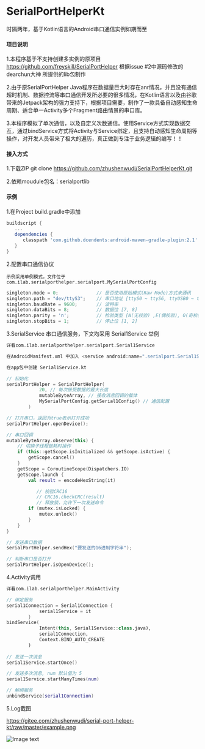 # SerialPortHelperKt

时隔两年，基于Kotlin语言的Android串口通信实例如期而至

#### 项目说明
1.本程序基于不支持创建多实例的原项目 https://github.com/freyskill/SerialPortHelper 根据issue #2中源码修改的 dearchun大神 所提供的lib包制作

2.由于原SerialPortHelper Java程序在数据量巨大时存在anr情况，并且没有通信超时机制、数据控流等串口通信开发所必要的很多情况，在Kotlin语言以及由谷歌带来的Jetpack架构的强力支持下，根据项目需要，制作了一款具备自动感知生命周期、适合单一Activity多个Fragment路由情景的串口库。

3.本程序模拟了单次通信，以及自定义次数通信。使用Service方式实现数据交互，通过bindService方式将Activity与Service绑定，且支持自动感知生命周期等操作，对开发人员带来了极大的遍历，真正做到专注于业务逻辑的编写！！

#### 接入方式
1.下载ZIP
git clone https://github.com/zhushenwudi/SerialPortHelperKt.git

2.依赖moudule包名：serialportlib

#### 示例
1.在Project build.gradle中添加

```groovy
buildscript {
   ...
   dependencies {
      classpath 'com.github.dcendents:android-maven-gradle-plugin:2.1'
   }
}
```

2.配置串口通信协议

	示例采用单例模式，文件位于 com.ilab.serialporthelper.serialport.MySerialPortConfig

```kotlin
singleton.mode = 0;              // 是否使用原始模式(Raw Mode)方式来通讯
singleton.path = "dev/ttyS3";    // 串口地址 [ttyS0 ~ ttyS6, ttyUSB0 ~ ttyUSB4]
singleton.baudRate = 9600;       // 波特率
singleton.dataBits = 8;          // 数据位 [7, 8]
singleton.parity = 'n';          // 检验类型 [N(无校验) ,E(偶校验), O(奇校验)] (大小写随意)
singleton.stopBits = 1;          // 停止位 [1, 2]
```

3.SerialService 串口通信服务，下文均采用 Serial1Service 举例

```kotlin
详看com.ilab.serialporthelper.serialport.Serial1Service

在AndroidManifest.xml 中加入 <service android:name=".serialport.Serial1Service" />

在app包中创建 Serial1Service.kt

// 初始化
serialPortHelper = SerialPortHelper(
            20, // 每次接受数据的最大长度
            mutableByteArray, // 接收消息回调的载体
            MySerialPortConfig.getSerial1Config() // 通信配置
        )

// 打开串口，返回为true表示打开成功
serialPortHelper.openDevice();

// 串口回调
mutableByteArray.observe(this) {
    // 切换子线程做耗时操作
    if (this::getScope.isInitialized && getScope.isActive) {
        getScope.cancel()
    }
    getScope = CoroutineScope(Dispatchers.IO)
    getScope.launch {
        val result = encodeHexString(it)

		   // 校验CRC16
		   // CRC16.checkCRC(result)
		   // 释放锁，允许下一次发送命令
        if (mutex.isLocked) {
            mutex.unlock()
        }
    }
}

// 发送串口数据
serialPortHelper.sendHex("要发送的16进制字符串");

// 判断串口是否打开
serialPortHelper.isOpenDevice();
```

4.Activity调用

```kotlin
详看com.ilab.serialporthelper.MainActivity

// 绑定服务
serial1Connection = Serial1Connection {
            serial1Service = it
        }
bindService(
            Intent(this, Serial1Service::class.java),
            serial1Connection,
            Context.BIND_AUTO_CREATE
        )
        
// 发送一次消息
serial1Service.startOnce()

// 发送多次消息, num 默认值为 5
serial1Service.startManyTimes(num)

// 解绑服务
unbindService(serial1Connection)
```

5.Log截图

https://gitee.com/zhushenwudi/serial-port-helper-kt/raw/master/example.png

![Image text](https://gitee.com/zhushenwudi/serial-port-helper-kt/raw/master/example.png)